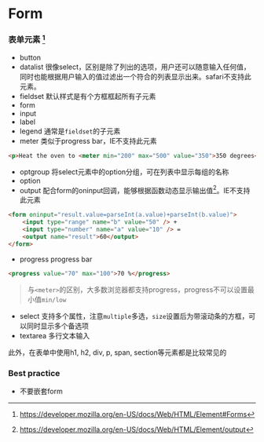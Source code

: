 # Form

### 表单元素 [^1]
- button
- datalist 很像select，区别是除了列出的选项，用户还可以随意输入任何值，同时也能根据用户输入的值过滤出一个符合的列表显示出来。safari不支持此元素。
- fieldset 默认样式是有个方框框起所有子元素
- form
- input
- label
- legend 通常是`fieldset`的子元素
- meter 类似于progress bar，IE不支持此元素
```html
<p>Heat the oven to <meter min="200" max="500" value="350">350 degrees</meter></p>
```
- optgroup 将select元素中的option分组，可在列表中显示每组的名称
- option
- output 配合form的oninput回调，能够根据函数动态显示输出值[^2]。IE不支持此元素
```html
<form oninput="result.value=parseInt(a.value)+parseInt(b.value)">
    <input type="range" name="b" value="50" /> +
    <input type="number" name="a" value="10" /> =
    <output name="result">60</output>
</form>
```
- progress progress bar
```html
<progress value="70" max="100">70 %</progress>
```
> 与`<meter>`的区别，大多数浏览器都支持progress，progress不可以设置最小值`min/low`

- select 支持多个属性，注意`multiple`多选，`size`设置后为带滚动条的方框，可以同时显示多个备选项
- textarea 多行文本输入

此外，在表单中使用h1, h2, div, p, span, section等元素都是比较常见的

### Best practice
- 不要嵌套form

[^1]: https://developer.mozilla.org/en-US/docs/Web/HTML/Element#Forms
[^2]: https://developer.mozilla.org/en-US/docs/Web/HTML/Element/output